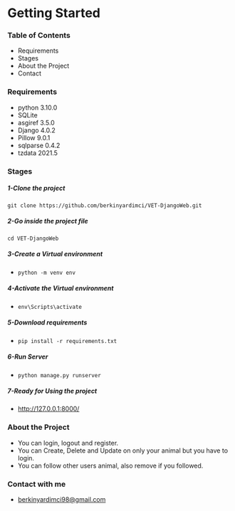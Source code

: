 # Getting Started

### Table of Contents
- Requirements
- Stages
- About the Project
- Contact


### Requirements
- python 3.10.0
- SQLite
- asgiref 3.5.0
- Django 4.0.2  
- Pillow 9.0.1  
- sqlparse 0.4.2
- tzdata 2021.5 

### Stages
##### 1-Clone the project
` git clone https://github.com/berkinyardimci/VET-DjangoWeb.git `

##### 2-Go inside the project file
`cd VET-DjangoWeb`

##### 3-Create a Virtual environment
- `python -m venv env`

##### 4-Activate the Virtual environment
- `env\Scripts\activate`

##### 5-Download requirements
- `pip install -r requirements.txt`

##### 6-Run Server
- `python manage.py runserver`

##### 7-Ready for Using the project
- http://127.0.0.1:8000/
 

### About the Project
- You can login, logout and register.
- You can Create, Delete and Update on only your animal but you have to login.
- You can follow other users animal, also remove if you followed.

### Contact with me
- berkinyardimci98@gmail.com
